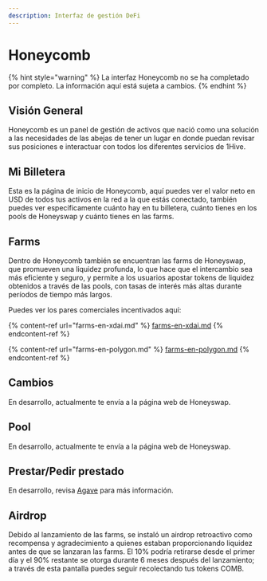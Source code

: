 ```yaml
---
description: Interfaz de gestión DeFi
---
```


# Honeycomb

{% hint style="warning" %}
La interfaz Honeycomb no se ha completado por completo. La información aquí está sujeta a cambios.
{% endhint %}

## Visión General

Honeycomb es un panel de gestión de activos que nació como una solución a las necesidades de las abejas de tener un lugar en donde puedan revisar sus posiciones e interactuar con todos los diferentes servicios de 1Hive.

## Mi Billetera

Esta es la página de inicio de Honeycomb, aquí puedes ver el valor neto en USD de todos tus activos en la red a la que estás conectado, también puedes ver específicamente cuánto hay en tu billetera, cuánto tienes en los pools de Honeyswap y cuánto tienes en las farms.

## **Farms**

Dentro de Honeycomb también se encuentran las farms de Honeyswap, que promueven una liquidez profunda, lo que hace que el intercambio sea más eficiente y seguro, y permite a los usuarios apostar tokens de liquidez obtenidos a través de las pools, con tasas de interés más altas durante períodos de tiempo más largos.&#x20;

Puedes ver los pares comerciales incentivados aquí:

{% content-ref url="farms-en-xdai.md" %}
[farms-en-xdai.md](farms-en-xdai.md)
{% endcontent-ref %}

{% content-ref url="farms-en-polygon.md" %}
[farms-en-polygon.md](farms-en-polygon.md)
{% endcontent-ref %}

## Cambios

En desarrollo, actualmente te envía a la página web de Honeyswap.

## Pool

En desarrollo, actualmente te envía a la página web de Honeyswap.

## Prestar/Pedir prestado

En desarrollo, revisa [Agave](../agave.md) para más información.

## Airdrop

Debido al lanzamiento de las farms, se instaló un airdrop retroactivo como recompensa y agradecimiento a quienes estaban proporcionando liquidez antes de que se lanzaran las farms. El 10% podría retirarse desde el primer día y el 90% restante se otorga durante 6 meses después del lanzamiento; a través de esta pantalla puedes seguir recolectando tus tokens COMB.
